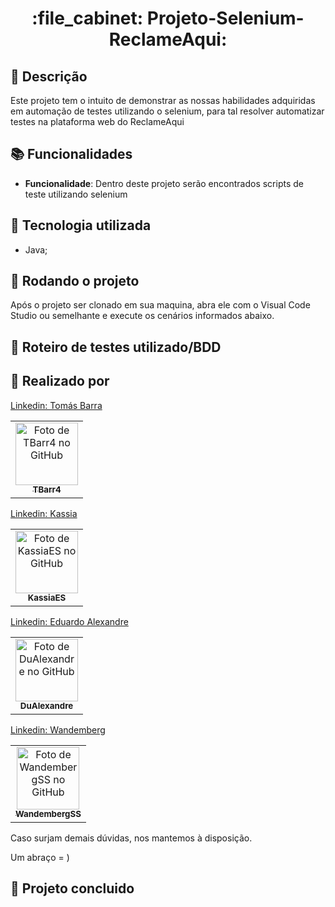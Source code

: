 <h1 align="center">:file_cabinet: Projeto-Selenium-ReclameAqui:</h1>

## :memo: Descrição
Este projeto tem o intuito de demonstrar as nossas habilidades adquiridas em automação de testes utilizando o selenium, para tal resolver automatizar testes na plataforma web do ReclameAqui

## :books: Funcionalidades
* <b>Funcionalidade</b>: Dentro deste projeto serão encontrados scripts de teste utilizando selenium

## :wrench: Tecnologia utilizada
* Java;

## :rocket: Rodando o projeto
Após o projeto ser clonado em sua maquina, abra ele com o Visual Code Studio ou semelhante e execute os cenários informados abaixo.

## :memo: Roteiro de testes utilizado/BDD

## :handshake: Realizado por
<table>
  <tr>
    <td align="center">
      <a href="https://github.com/TBarr4">
        <img src="https://avatars.githubusercontent.com/u/106219774?v=4" width="100px;" alt="Foto de TBarr4 no GitHub"/><br>
        <sub>
          <b>TBarr4</b>
        </sub>
      </a>
    </td>
  </tr>
<div class="badge-base LI-profile-badge" data-locale="pt_BR" data-size="large" data-theme="dark" data-type="HORIZONTAL" data-vanity="tomas-barra" data-version="v1"><a class="badge-base__link LI-simple-link" href="https://br.linkedin.com/in/tomas-barra?trk=profile-badge">Linkedin: Tomás Barra</a></div>
</table>


<table>
  <tr>
    <td align="center">
      <a href="https://github.com/KassiaES">
        <img src="https://avatars.githubusercontent.com/u/98121503?v=4" width="100px;" alt="Foto de KassiaES no GitHub"/><br>
        <sub>
          <b>KassiaES</b>
        </sub>
      </a>
    </td>
  </tr>
<div class="badge-base LI-profile-badge" data-locale="pt_BR" data-size="large" data-theme="dark" data-type="HORIZONTAL" data-vanity="kassia-es" data-version="v1"><a class="badge-base__link LI-simple-link" href="https://br.linkedin.com/in/kassia-es/?trk=profile-badge">Linkedin: Kassia</a></div>
</table>


<table>
  <tr>
    <td align="center">
      <a href="https://github.com/DuAlexandre">
        <img src="https://avatars.githubusercontent.com/u/95940707?v=4" width="100px;" alt="Foto de DuAlexandre no GitHub"/><br>
        <sub>
          <b>DuAlexandre</b>
        </sub>
      </a>
    </td>
  </tr>
<div class="badge-base LI-profile-badge" data-locale="pt_BR" data-size="large" data-theme="dark" data-type="HORIZONTAL" data-vanity="eduardo-alexandre025" data-version="v1"><a class="badge-base__link LI-simple-link" href="https://br.linkedin.com/in/eduardo-alexandre025/?trk=profile-badge">Linkedin: Eduardo Alexandre</a></div>
</table>
          
<table>
  <tr>
    <td align="center">
      <a href="https://github.com/WandembergSS">
        <img src="https://avatars.githubusercontent.com/u/86700373?v=4" width="100px;" alt="Foto de WandembergSS no GitHub"/><br>
        <sub>
          <b>WandembergSS</b>
        </sub>
      </a>
    </td>
  </tr>
<div class="badge-base LI-profile-badge" data-locale="pt_BR" data-size="large" data-theme="dark" data-type="HORIZONTAL" data-vanity="wss2021" data-version="v1"><a class="badge-base__link LI-simple-link" href="https://br.linkedin.com/in/wss2021/?trk=profile-badge">Linkedin: Wandemberg</a></div>
</table>



Caso surjam demais dúvidas, nos mantemos à disposição.

Um abraço = )
## :dart: Projeto concluido 
